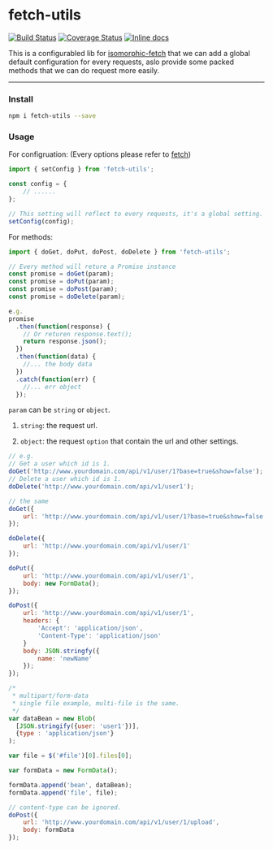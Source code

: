 # fetch-utils
[![Build Status](https://travis-ci.org/zslucky/fetch-utils.svg?branch=master)](https://travis-ci.org/zslucky/fetch-utils)
[![Coverage Status](https://coveralls.io/repos/github/zslucky/fetch-utils/badge.svg?branch=master)](https://coveralls.io/github/zslucky/fetch-utils?branch=master)
[![Inline docs](http://inch-ci.org/github/zslucky/fetch-utils.svg?branch=master)](http://inch-ci.org/github/zslucky/fetch-utils)

This is a configurabled lib for [isomorphic-fetch](https://github.com/matthew-andrews/isomorphic-fetch) that we can add a global default configuration for every requests, aslo provide some packed methods that we can do request more easily.

---
### Install
```sh
npm i fetch-utils --save
```

### Usage
For configruation: (Every options please refer to [fetch](https://github.com/github/fetch))
```javascript
import { setConfig } from 'fetch-utils';

const config = {
    // ......
};

// This setting will reflect to every requests, it's a global setting.
setConfig(config);
```

For methods:
```javascript
import { doGet, doPut, doPost, doDelete } from 'fetch-utils';

// Every method will reture a Promise instance
const promise = doGet(param); 
const promise = doPut(param);
const promise = doPost(param);
const promise = doDelete(param);

e.g.
promise
  .then(function(response) {
    // Or returen response.text();
    return response.json();
  })
  .then(function(data) {
    //... the body data
  })
  .catch(function(err) {
    //... err object
  });
```

`param` can be `string` or `object`.

1. `string`: the request url.

2. `object`: the request `option` that contain the url and other settings.

```javascript
// e.g.
// Get a user which id is 1.
doGet('http://www.yourdomain.com/api/v1/user/1?base=true&show=false');
// Delete a user which id is 1.
doDelete('http://www.yourdomain.com/api/v1/user1');

// the same 
doGet({
    url: 'http://www.yourdomain.com/api/v1/user/1?base=true&show=false'
});

doDelete({
    url: 'http://www.yourdomain.com/api/v1/user/1'
});

doPut({
    url: 'http://www.yourdomain.com/api/v1/user/1',
    body: new FormData();
});

doPost({
    url: 'http://www.yourdomain.com/api/v1/user/1',
    headers: {
        'Accept': 'application/json',
        'Content-Type': 'application/json'
    }
    body: JSON.stringfy({
        name: 'newName'
    });
});

/* 
 * multipart/form-data
 * single file example, multi-file is the same.
 */
var dataBean = new Blob(
  [JSON.stringify({user: 'user1'})], 
  {type : 'application/json'}
);

var file = $('#file')[0].files[0];

var formData = new FormData();

formData.append('bean', dataBean);
formData.append('file', file);

// content-type can be ignored.
doPost({
    url: 'http://www.yourdomain.com/api/v1/user/1/upload',
    body: formData
});
```
